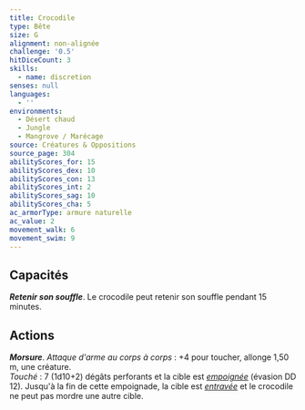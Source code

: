 ```yaml
---
title: Crocodile
type: Bête
size: G
alignment: non-alignée
challenge: '0.5'
hitDiceCount: 3
skills:
  - name: discretion
senses: null
languages:
  - ''
environments:
  - Désert chaud
  - Jungle
  - Mangrove / Marécage
source: Créatures & Oppositions
source_page: 304
abilityScores_for: 15
abilityScores_dex: 10
abilityScores_con: 13
abilityScores_int: 2
abilityScores_sag: 10
abilityScores_cha: 5
ac_armorType: armure naturelle
ac_value: 2
movement_walk: 6
movement_swim: 9
---
```

## Capacités
_**Retenir son souffle**_. Le crocodile peut retenir son souffle pendant 15 minutes.

## Actions
_**Morsure**_. _Attaque d'arme au corps à corps_ : +4 pour toucher, allonge 1,50 m, une créature.  
_Touché_ : 7 (1d10+2) dégâts perforants et la cible est [_empoignée_](/gerer-la-sante-du-personnage/#empoigne) (évasion DD 12). Jusqu'à la fin de cette empoignade, la cible est [_entravée_](/gerer-la-sante-du-personnage/#entrave) et le crocodile ne peut pas mordre une autre cible.
